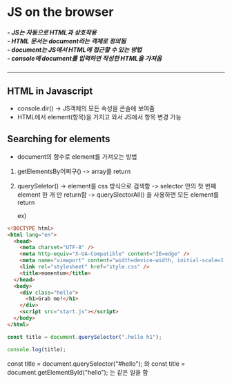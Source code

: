 # JS on the browser

##### - JS는 자동으로 HTML과 상호작용 <br/> - HTML 문서는 document라는 객체로 정의됨 <br/> - document는 JS에서 HTML에 접근할 수 있는 방법 <br/> - console에 document를 입력하면 작성한 HTML을 가져옴

---

## HTML in Javascript

- console.dir() -> JS객체의 모든 속성을 콘솔에 보여줌
- HTML에서 element(항목)을 가지고 와서 JS에서 항목 변경 가능

## Searching for elements

- document의 함수로 element를 가져오는 방법

1. getElementsBy어쩌구()
   -> array를 return
2. querySeletor()
   -> element를 css 방식으로 검색함
   -> selector 안의 첫 번째 element 한 개 만 return함
   -> querySlectorAll() 을 사용하면 모든 element를 return

   ex)

```html
<!DOCTYPE html>
<html lang="en">
  <head>
    <meta charset="UTF-8" />
    <meta http-equiv="X-UA-Compatible" content="IE=edge" />
    <meta name="viewport" content="width=device-width, initial-scale=1.0" />
    <link rel="stylesheet" href="style.css" />
    <title>momentum</title>
  </head>
  <body>
    <div class="hello">
      <h1>Grab me!</h1>
    </div>
    <script src="start.js"></script>
  </body>
</html>
```

```javascript
const title = document.querySelector(".hello h1");

console.log(title);
```

const title = document.querySelector("#hello");
와
const title = document.getElementById("hello"); 는 같은 일을 함
